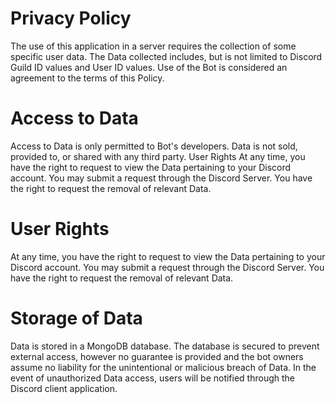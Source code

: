 # Privacy Policy

The use of this application in a server requires the collection of some specific user data. The Data collected includes, but is not limited to Discord Guild ID values and User ID values. Use of the Bot is considered an agreement to the terms of this Policy. 

# Access to Data

Access to Data is only permitted to Bot's developers. Data is not sold, provided to, or shared with any third party.
User Rights
At any time, you have the right to request to view the Data pertaining to your Discord account. You may submit a request through the Discord Server. You have the right to request the removal of relevant Data.

# User Rights
At any time, you have the right to request to view the Data pertaining to your Discord account. You may submit a request through the Discord Server. You have the right to request the removal of relevant Data.

# Storage of Data

Data is stored in a MongoDB database. The database is secured to prevent external access, however no guarantee is provided and the bot owners assume no liability for the unintentional or malicious breach of Data. In the event of unauthorized Data access, users will be notified through the Discord client application.

